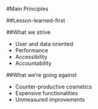 #Main Principles

##Lesson-learned-first

##What we strive
- User and data oriented
- Performance
- Accessibility
- Accountability

##What we’re going against
- Counter-productive cosmetics
- Expensive functionalities
- Unmeasured improvements
